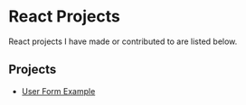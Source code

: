 # React Projects

React projects I have made or contributed to are listed below.

## Projects
- [User Form Example](../react/react-user-form-example.md)
